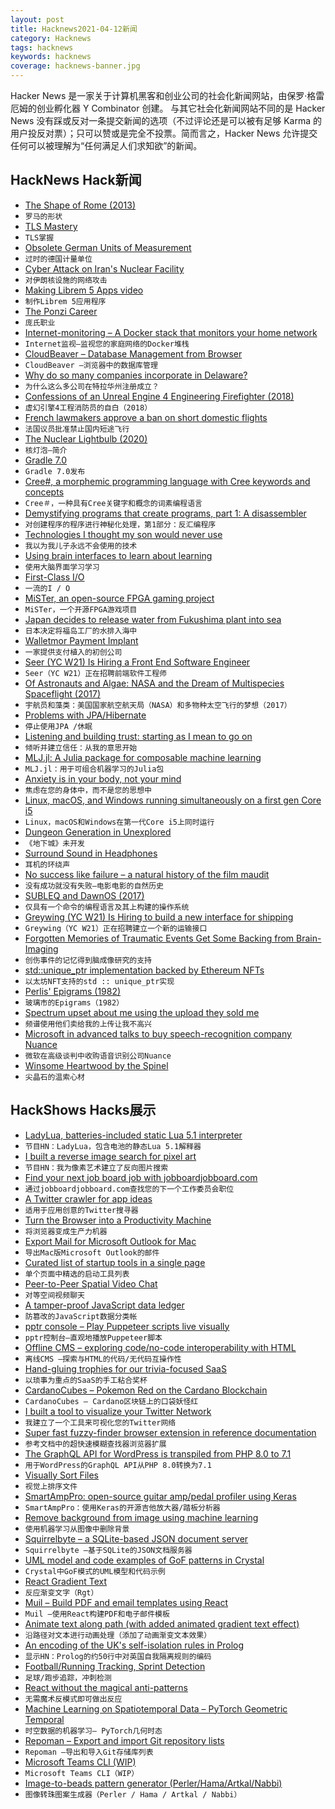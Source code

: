 ```yaml
---
layout: post
title: Hacknews2021-04-12新闻
category: Hacknews
tags: hacknews
keywords: hacknews
coverage: hacknews-banner.jpg
---
```


Hacker News 是一家关于计算机黑客和创业公司的社会化新闻网站，由保罗·格雷厄姆的创业孵化器 Y Combinator 创建。
与其它社会化新闻网站不同的是 Hacker News 没有踩或反对一条提交新闻的选项（不过评论还是可以被有足够 Karma 的用户投反对票）；只可以赞或是完全不投票。简而言之，Hacker News 允许提交任何可以被理解为“任何满足人们求知欲”的新闻。

## HackNews Hack新闻


- [The Shape of Rome (2013)](https://www.exurbe.com/the-shape-of-rome/)
- `罗马的形状`
- [TLS Mastery](https://mwl.io/nonfiction/networking#tls)
- `TLS掌握`
- [Obsolete German Units of Measurement](https://en.wikipedia.org/wiki/Obsolete_German_units_of_measurement)
- `过时的德国计量单位`
- [Cyber Attack on Iran's Nuclear Facility](https://www.bbc.com/news/world-middle-east-56708778)
- `对伊朗核设施的网络攻击`
- [Making Librem 5 Apps video](https://puri.sm/posts/the-simplicity-of-making-librem-5-apps/)
- `制作Librem 5应用程序`
- [The Ponzi Career](https://www.drorpoleg.com/the-ponzi-career/)
- `庞氏职业`
- [Internet-monitoring – A Docker stack that monitors your home network](https://github.com/geerlingguy/internet-monitoring)
- `Internet监视–监视您的家庭网络的Docker堆栈`
- [CloudBeaver – Database Management from Browser](https://cloudbeaver.io)
- `CloudBeaver –浏览器中的数据库管理`
- [Why do so many companies incorporate in Delaware?](https://thehustle.co/why-delaware-is-the-sexiest-place-in-america-to-incorporate-a-company/)
- `为什么这么多公司在特拉华州注册成立？`
- [Confessions of an Unreal Engine 4 Engineering Firefighter (2018)](https://allarsblog.com/2018/03/17/confessions-of-an-unreal-engine-4-engineering-firefighter/)
- `虚幻引擎4工程消防员的自白（2018）`
- [French lawmakers approve a ban on short domestic flights](https://www.reuters.com/article/us-climate-change-france-flights-idUSKBN2BY0AO)
- `法国议员批准禁止国内短途飞行`
- [The Nuclear Lightbulb (2020)](https://beyondnerva.com/2020/03/21/the-nuclear-lightbulb-a-brief-introduction/)
- `核灯泡–简介`
- [Gradle 7.0](https://docs.gradle.org/7.0/release-notes.html)
- `Gradle 7.0发布`
- [Cree#, a morphemic programming language with Cree keywords and concepts](https://esoteric.codes/blog/jon-corbett)
- `Cree＃，一种具有Cree关键字和概念的词素编程语言`
- [Demystifying programs that create programs, part 1: A disassembler](https://briancallahan.net/blog/20210407.html)
- `对创建程序的程序进行神秘化处理，第1部分：反汇编程序`
- [Technologies I thought my son would never use](https://www.tomshardware.com/opinion/15-technology-predictions-how-they-did)
- `我以为我儿子永远不会使用的技术`
- [Using brain interfaces to learn about learning](https://www.axios.com/brain-computer-interfaces-learning-b9fbc05b-5d51-4c8a-bfc5-6cfc1eb420eb.html)
- `使用大脑界面学习学习`
- [First-Class I/O](https://blog.sunfishcode.online/first-class-io/)
- `一流的I / O`
- [MiSTer, an open-source FPGA gaming project](https://github.com/MiSTer-devel/Main_MiSTer/wiki)
- `MiSTer，一个开源FPGA游戏项目`
- [Japan decides to release water from Fukushima plant into sea](https://asia.nikkei.com/Politics/Japan-decides-to-release-water-from-Fukushima-plant-into-sea)
- `日本决定将福岛工厂的水排入海中`
- [Walletmor Payment Implant](https://walletmor.com/)
- `一家提供支付植入的初创公司`
- [Seer (YC W21) Is Hiring a Front End Software Engineer](https://www.ycombinator.com/companies/seer/jobs/9lM4st8-software-engineer-frontend)
- `Seer（YC W21）正在招聘前端软件工程师`
- [Of Astronauts and Algae: NASA and the Dream of Multispecies Spaceflight (2017)](https://read.dukeupress.edu/environmental-humanities/article/9/2/359/133023/Of-Astronauts-and-AlgaeNASA-and-the-Dream-of)
- `宇航员和藻类：美国国家航空航天局（NASA）和多物种太空飞行的梦想（2017）`
- [Problems with JPA/Hibernate](https://www.stemlaur.com/blog/2021/03/30/tech-hibern-hate/)
- `停止使用JPA /休眠`
- [Listening and building trust: starting as I mean to go on](https://www.gov.uk/government/news/listening-and-building-trust-starting-as-i-mean-to-go-on)
- `倾听并建立信任：从我的意思开始`
- [MLJ.jl: A Julia package for composable machine learning](https://alan-turing-institute.github.io/MLJ.jl/dev/#Key-features)
- `MLJ.jl：用于可组合机器学习的Julia包`
- [Anxiety is in your body, not your mind](https://elemental.medium.com/anxiety-is-in-your-body-not-your-mind-93031abd14eb)
- `焦虑在您的身体中，而不是您的思想中`
- [Linux, macOS, and Windows running simultaneously on a first gen Core i5](https://lukesempire.com/2021/04/11/vms)
- `Linux，macOS和Windows在第一代Core i5上同时运行`
- [Dungeon Generation in Unexplored](https://www.boristhebrave.com/2021/04/10/dungeon-generation-in-unexplored/)
- `《地下城》未开发`
- [Surround Sound in Headphones](https://www.soundguys.com/surround-sound-headphones-guide-49389/)
- `耳机的环绕声`
- [No success like failure – a natural history of the film maudit](https://www.bfi.org.uk/sight-and-sound/features/films-maudit-cursed-films-natural-history)
- `没有成功就没有失败–电影电影的自然历史`
- [SUBLEQ and DawnOS (2017)](https://esoteric.codes/blog/a-programming-language-with-only-one-command-and)
- `仅具有一个命令的编程语言及其上构建的操作系统`
- [Greywing (YC W21) Is Hiring to build a new interface for shipping](https://www.ycombinator.com/companies/greywing/jobs/J2SJ4dn-frontend-lead)
- `Greywing（YC W21）正在招聘建立一个新的运输接口`
- [Forgotten Memories of Traumatic Events Get Some Backing from Brain-Imaging](https://www.scientificamerican.com/article/forgotten-memories-of-traumatic-events-get-some-backing-from-brain-imaging-studies/)
- `创伤事件的记忆得到脑成像研究的支持`
- [std::unique_ptr implementation backed by Ethereum NFTs](https://github.com/zhuowei/nft_ptr)
- `以太坊NFT支持的std :: unique_ptr实现`
- [Perlis' Epigrams (1982)](http://www.cs.yale.edu/homes/perlis-alan/quotes.html)
- `玻璃市的Epigrams（1982）`
- [Spectrum upset about me using the upload they sold me](https://www.reddit.com/r/DataHoarder/comments/moqskr/spectrum_upset_about_me_using_the_upload_they/)
- `频谱使用他们卖给我的上传让我不高兴`
- [Microsoft in advanced talks to buy speech-recognition company Nuance](https://www.cnbc.com/2021/04/11/microsoft-in-advanced-talks-to-buy-speech-recognition-company-nuance.html)
- `微软在高级谈判中收购语音识别公司Nuance`
- [Winsome Heartwood by the Spinel](https://the-spinel.itch.io/winsome-heartwood)
- `尖晶石的温索心材`


## HackShows Hacks展示

- [ LadyLua, batteries-included static Lua 5.1 interpreter](https://github.com/tongson/LadyLua)
- `节目HN：LadyLua，包含电池的静态Lua 5.1解释器`
- [ I built a reverse image search for pixel art](https://github.com/emnh/PixelArtSearch/blob/master/README.md)
- `节目HN：我为像素艺术建立了反向图片搜索`
- [ Find your next job board job with jobboardjobboard.com](https://jobboardjobboard.com/)
- `通过jobboardjobboard.com查找您的下一个工作委员会职位`
- [ A Twitter crawler for app ideas](https://iwishtherewas.app/)
- `适用于应用创意的Twitter搜寻器`
- [ Turn the Browser into a Productivity Machine](https://www.deprocrastination.co/extension?ref=hn)
- `将浏览器变成生产力机器`
- [ Export Mail for Microsoft Outlook for Mac](https://exportoutlookmacmail.com/)
- `导出Mac版Microsoft Outlook的邮件`
- [ Curated list of startup tools in a single page](https://startuptoolchain.com)
- `单个页面中精选的启动工具列表`
- [ Peer-to-Peer Spatial Video Chat](https://kupla-lite.herokuapp.com/)
- `对等空间视频聊天`
- [ A tamper-proof JavaScript data ledger](https://github.com/concords/ledger)
- `防篡改的JavaScript数据分类帐`
- [ pptr console – Play Puppeteer scripts live visually](https://pptrconsole.com/?hello_hn)
- `pptr控制台–直观地播放Puppeteer脚本`
- [ Offline CMS – exploring code/no-code interoperability with HTML](https://github.com/divyenduz/offline-cms)
- `离线CMS –探索与HTML的代码/无代码互操作性`
- [ Hand-gluing trophies for our trivia-focused SaaS](http://trivia.co/blog/trophies)
- `以琐事为重点的SaaS的手工粘合奖杯`
- [ CardanoCubes – Pokemon Red on the Cardano Blockchain](https://cardanocubes.com)
- `CardanoCubes – Cardano区块链上的口袋妖怪红`
- [ I built a tool to visualize your Twitter Network](https://listtweet.com)
- `我建立了一个工具来可视化您的Twitter网络`
- [ Super fast fuzzy-finder browser extension in reference documentation](https://github.com/sharat87/docjump)
- `参考文档中的超快速模糊查找器浏览器扩展`
- [ The GraphQL API for WordPress is transpiled from PHP 8.0 to 7.1](https://graphql-api.com/blog/the-plugin-is-now-transpiled-from-php-80-to-71/)
- `用于WordPress的GraphQL API从PHP 8.0转换为7.1`
- [ Visually Sort Files](https://github.com/VisualFileSorter/VisualFileSorter)
- `视觉上排序文件`
- [ SmartAmpPro: open-source guitar amp/pedal profiler using Keras](https://github.com/GuitarML/SmartAmpPro)
- `SmartAmpPro：使用Keras的开源吉他放大器/踏板分析器`
- [ Remove background from image using machine learning](https://removebackground.app)
- `使用机器学习从图像中删除背景`
- [ Squirrelbyte – a SQLite-based JSON document server](https://squirrelbyte.com/)
- `Squirrelbyte –基于SQLite的JSON文档服务器`
- [ UML model and code examples of GoF patterns in Crystal](https://github.com/takaakit/design-pattern-examples-in-crystal)
- `Crystal中GoF模式的UML模型和代码示例`
- [ React Gradient Text](https://rgt.borja.ai/)
- `反应渐变文字（Rgt）`
- [ Muil – Build PDF and email templates using React](https://www.muil.io/)
- `Muil –使用React构建PDF和电子邮件模板`
- [ Animate text along path (with added animated gradient text effect)](https://codepen.io/kaliedarik/pen/dyYeOZb)
- `沿路径对文本进行动画处理（添加了动画渐变文本效果）`
- [ An encoding of the UK's self-isolation rules in Prolog](https://github.com/jamespwilliams/prolog-isolation-checker)
- `显示HN：Prolog的约50行中对英国自我隔离规则的编码`
- [ Football/Running Tracking, Sprint Detection](https://mylifefootball.com)
- `足球/跑步追踪，冲刺检测`
- [ React without the magical anti-patterns](https://loreanvictor.github.io/callbag-jsx/)
- `无需魔术反模式即可做出反应`
- [ Machine Learning on Spatiotemporal Data – PyTorch Geometric Temporal](https://github.com/benedekrozemberczki/PyTorch_geometric_temporal)
- `时空数据的机器学习– PyTorch几何时态`
- [ Repoman – Export and import Git repository lists](https://github.com/svandragt/repoman)
- `Repoman –导出和导入Git存储库列表`
- [ Microsoft Teams CLI (WIP)](https://github.com/fossteams/teams-cli)
- `Microsoft Teams CLI（WIP）`
- [ Image-to-beads pattern generator (Perler/Hama/Artkal/Nabbi)](https://www.beadifier.com)
- `图像转珠图案生成器（Perler / Hama / Artkal / Nabbi）`

